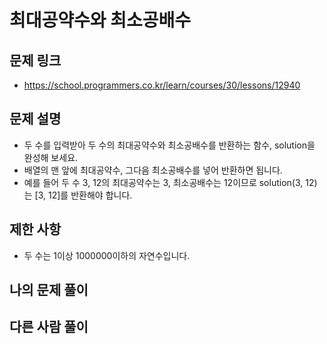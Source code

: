 # 최대공약수와 최소공배수

## 문제 링크 

- https://school.programmers.co.kr/learn/courses/30/lessons/12940

## 문제 설명 

- 두 수를 입력받아 두 수의 최대공약수와 최소공배수를 반환하는 함수, solution을 완성해 보세요.
- 배열의 맨 앞에 최대공약수, 그다음 최소공배수를 넣어 반환하면 됩니다.
- 예를 들어 두 수 3, 12의 최대공약수는 3, 최소공배수는 12이므로 solution(3, 12)는 [3, 12]를 반환해야 합니다.

## 제한 사항

- 두 수는 1이상 1000000이하의 자연수입니다.

## 나의 문제 풀이

## 다른 사람 풀이
